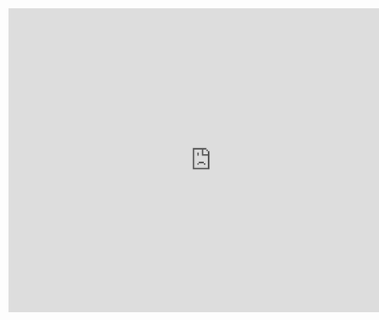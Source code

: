 <iframe src="https://calendar.google.com/calendar/embed?src=2raigkesevbjjufoslkgvvfru4%40group.calendar.google.com&ctz=America%2FNew_York" style="border: 0" width="800" height="600" frameborder="0" scrolling="no"></iframe>
